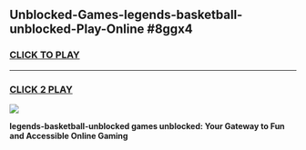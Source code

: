 
## Unblocked-Games-legends-basketball-unblocked-Play-Online #8ggx4
<h3>
<a href="https://news.freeplayer.one?title=legends-basketball-unblocked&ref=3">CLICK TO PLAY</a></h3>
<hr>

<h3>
<a href="https://news.freeplayer.one?title=legends-basketball-unblocked&ref=3">CLICK 2 PLAY</a>
  
</h3>

<a href="https://news.freeplayer.one?title=legends-basketball-unblocked&ref=3"><img src="https://clearcache.store/games.png"></a>


**legends-basketball-unblocked games unblocked: Your Gateway to Fun and Accessible Online Gaming**
